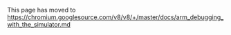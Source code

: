 This page has moved to https://chromium.googlesource.com/v8/v8/+/master/docs/arm_debugging_with_the_simulator.md